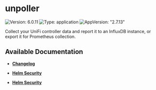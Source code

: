 # unpoller

![Version: 6.0.11](https://img.shields.io/badge/Version-6.0.11-informational?style=flat-square) ![Type: application](https://img.shields.io/badge/Type-application-informational?style=flat-square) ![AppVersion: "2.7.13"](https://img.shields.io/badge/AppVersion-"2.7.13"-informational?style=flat-square)

Collect your UniFi controller data and report it to an InfluxDB instance, or export it for Prometheus collection.

## Available Documentation

- [**Changelog**](CHANGELOG)

- [**Helm Security**](container-security)

- [**Helm Security**](helm-security)

